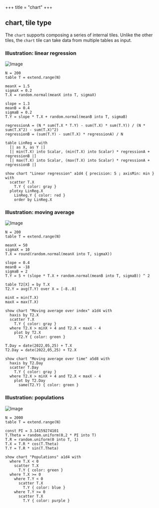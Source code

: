 +++
title = "chart"
+++

## chart, tile type

The `chart` supports composing a series of internal tiles. Unlike the other tiles, the `chart` tile can take data from multiple tables as input.

### Illustration: linear regression

![Image](/images/chart-linear-regression.png)

```envision
N = 200
table T = extend.range(N)

meanX = 1.5
sigmaX = 0.2
T.X = random.normal(meanX into T, sigmaX)

slope = 1.3
meanB = 0.4
sigmaB = 0.2
T.Y = slope * T.X + random.normal(meanB into T, sigmaB)

regressionA = (N * sum(T.X * T.Y) - sum(T.X) * sum(T.Y)) / (N * sum(T.X^2) - sum(T.X)^2)
regressionB = (sum(T.Y) - sum(T.X) * regressionA) / N

table LinReg = with
  [| as X, as Y |]
  [| min(T.X) into Scalar, (min(T.X) into Scalar) * regressionA + regressionB |]
  [| max(T.X) into Scalar, (max(T.X) into Scalar) * regressionA + regressionB |]

show chart "Linear regression" a1d4 { precision: 5 ; axisMin: min } with
  scatter T.X
    T.Y { color: gray }
  plotxy LinReg.X
    LinReg.Y { color: red }
    order by LinReg.X
```

### Illustration: moving average

![Image](/images/chart-moving-average.png)

```envision
N = 200
table T = extend.range(N)

meanX = 50
sigmaX = 10
T.X = round(random.normal(meanX into T, sigmaX))

slope = 0.4
meanB = -18
sigmaB = 2
T.Y = 5 + (slope * T.X + random.normal(meanB into T, sigmaB)) ^ 2

table T2[X] = by T.X
T2.Y = avg(T.Y) over X = [-8..8]

minX = min(T.X)
maxX = max(T.X)

show chart "Moving average over index" a1d4 with
  haxis by T2.X
  scatter T.X
    T.Y { color: gray }
  where T2.X > minX + 4 and T2.X < maxX - 4
    plot by T2.X
      T2.Y { color: green }

T.Day = date(2022,05,25) + T.X
T2.Day = date(2022,05,25) + T2.X

show chart "Moving average over time" a5d8 with
  haxis by T2.Day
  scatter T.Day
    T.Y { color: gray }
  where T2.X > minX + 4 and T2.X < maxX - 4
    plot by T2.Day
      same(T2.Y) { color: green }
```

### Illustration: populations

![Image](/images/chart-populations.png)

```envision
N = 2000
table T = extend.range(N)

const PI = 3.14159274101
T.Theta = random.uniform(0,2 * PI into T)
T.R = random.uniform(0 into T, 1)
T.X = T.R * cos(T.Theta)
T.Y = T.R * sin(T.Theta)

show chart "Populations" a1d4 with
  where T.X < 0
    scatter T.X
      T.Y { color: green }
  where T.X >= 0
    where T.Y < 0
      scatter T.X
        T.Y { color: blue }
    where T.Y >= 0
      scatter T.X
        T.Y { color: purple }
```
